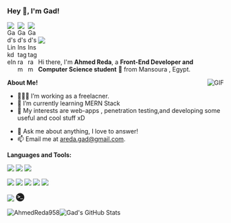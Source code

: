 <h3 title="hehehe"> Hey 👋, I'm Gad!</h3>

<a href="https://www.linkedin.com/in/ahmed-reda-2297887a7/">
  <img align="left" alt="Gad's LinkdeIn" width="24px" src="https://cdn.jsdelivr.net/npm/simple-icons@v3/icons/linkedin.svg" />
</a>
<a href="https://www.instagram.com/Ahmed_reda.0/">
  <img align="left" alt="Gad's Instagram" width="24px" src="https://cdn.jsdelivr.net/npm/simple-icons@v3/icons/instagram.svg" />
</a>
<a href="https://www.facebook.com/">
  <img align="left" alt="Gad's Instagram" width="24px" src="https://cdn.jsdelivr.net/npm/simple-icons@v3/icons/facebook.svg" />
</a>
<br>
<br>
<img src="https://komarev.com/ghpvc/?username=AhmedReda958&color=blueviolet">
<br />
<br />

Hi there, I'm **Ahmed Reda**, a **Front-End Developer and Computer Science student** 🚀 from Mansoura , Egypt.

  <img align="right" alt="GIF" src="https://i.pinimg.com/originals/e4/26/70/e426702edf874b181aced1e2fa5c6cde.gif" />

**About Me!**

- 👨🏽‍💻 I’m working as a freelacner.
- 🌱  I’m currently learning MERN Stack
- 🤔 My interests are web-apps , penetration testing,and developing some useful and cool stuff xD
<!-- - 📚 I'm in third grade secondary. -->
- 💬 Ask me about anything, I love to answer!
- 📫 Email me at [areda.gad@gmail.com](mailto:areda.gad@gmail.com).
<!-- - 📝 See my [Curriculum Vitae](https://drive.google.com/file/d/1PxlxLA6vGXslYmwybcA_dlr4uQhq-tkm/view?usp=sharing) to get more info.
 -->

**Languages and Tools:**  


<code><img height="20" src="https://img.shields.io/badge/HTML5-E34F26?style=for-the-badge&logo=html5&logoColor=white"></code>
<code><img height="20" src="https://img.shields.io/badge/JavaScript-323330?style=for-the-badge&logo=javascript&logoColor=F7DF1E"></code>
<code><img height="20" src="https://img.shields.io/badge/Sass-CC6699?style=for-the-badge&logo=sass&logoColor=white"></code>

<code><img height="20" src="https://img.shields.io/badge/React-20232A?style=for-the-badge&logo=react&logoColor=61DAFB"></code>
<code><img height="20" src="https://img.shields.io/badge/Node.js-339933?style=for-the-badge&logo=nodedotjs&logoColor=white"></code>
<code><img height="20" src="https://img.shields.io/badge/MongoDB-4EA94B?style=for-the-badge&logo=mongodb&logoColor=white"></code>
<code><img height="20" src="https://img.shields.io/badge/Material%20UI-007FFF?style=for-the-badge&logo=nodedotjs&logoColor=white"></code>
<code><img height="20" src="https://img.shields.io/badge/Bootstrap-563D7C?style=for-the-badge&logo=bootstrap&logoColor=white"></code>

<code><img height="20" src="https://img.shields.io/badge/GIT-E44C30?style=for-the-badge&logo=git&logoColor=white"></code>
<code><img height="20" src="https://raw.githubusercontent.com/github/explore/80688e429a7d4ef2fca1e82350fe8e3517d3494d/topics/terminal/terminal.png"></code>

<img align="left" alt="AhmedReda958" src="https://github-readme-stats.vercel.app/api/top-langs/?username=AhmedReda958&show_icons=true&hide_border=true&count_private=true&theme=shades-of-purple&icon_color=fad000" />

<img align="left" src="https://github-readme-stats.vercel.app/api?username=AhmedReda958&show_icons=true&hide_border=true&count_private=true&theme=shades-of-purple&icon_color=fad000" alt="Gad's GitHub Stats">
